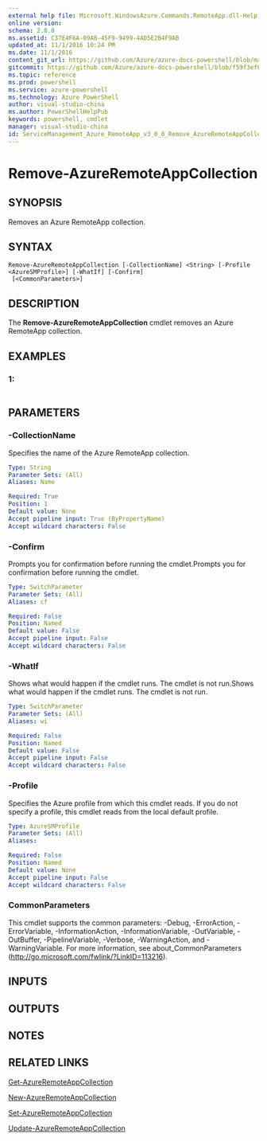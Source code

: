 ```yaml
---
external help file: Microsoft.WindowsAzure.Commands.RemoteApp.dll-Help.xml
online version: 
schema: 2.0.0
ms.assetid: C37E4F6A-09A8-45F9-9499-4AD5E2B4F9AB
updated_at: 11/1/2016 10:24 PM
ms.date: 11/1/2016
content_git_url: https://github.com/Azure/azure-docs-powershell/blob/master/azureps-cmdlets-docs/ServiceManagement/Azure.RemoteApp/v3.0.0/Remove-AzureRemoteAppCollection.md
gitcommit: https://github.com/Azure/azure-docs-powershell/blob/f59f3ef60bc592383812213e69fd77ba950759ed/azureps-cmdlets-docs/ServiceManagement/Azure.RemoteApp/v3.0.0/Remove-AzureRemoteAppCollection.md
ms.topic: reference
ms.prod: powershell
ms.service: azure-powershell
ms.technology: Azure PowerShell
author: visual-studio-china
ms.author: PowerShellHelpPub
keywords: powershell, cmdlet
manager: visual-studio-china
id: ServiceManagement_Azure_RemoteApp_v3_0_0_Remove_AzureRemoteAppCollection_md
---
```


# Remove-AzureRemoteAppCollection

## SYNOPSIS
Removes an Azure RemoteApp collection.

## SYNTAX

```
Remove-AzureRemoteAppCollection [-CollectionName] <String> [-Profile <AzureSMProfile>] [-WhatIf] [-Confirm]
 [<CommonParameters>]
```

## DESCRIPTION
The **Remove-AzureRemoteAppCollection** cmdlet removes an Azure RemoteApp collection.

## EXAMPLES

### 1:
```

```

## PARAMETERS

### -CollectionName
Specifies the name of the Azure RemoteApp collection.

```yaml
Type: String
Parameter Sets: (All)
Aliases: Name

Required: True
Position: 1
Default value: None
Accept pipeline input: True (ByPropertyName)
Accept wildcard characters: False
```

### -Confirm
Prompts you for confirmation before running the cmdlet.Prompts you for confirmation before running the cmdlet.

```yaml
Type: SwitchParameter
Parameter Sets: (All)
Aliases: cf

Required: False
Position: Named
Default value: False
Accept pipeline input: False
Accept wildcard characters: False
```

### -WhatIf
Shows what would happen if the cmdlet runs.
The cmdlet is not run.Shows what would happen if the cmdlet runs.
The cmdlet is not run.

```yaml
Type: SwitchParameter
Parameter Sets: (All)
Aliases: wi

Required: False
Position: Named
Default value: False
Accept pipeline input: False
Accept wildcard characters: False
```

### -Profile
Specifies the Azure profile from which this cmdlet reads.
If you do not specify a profile, this cmdlet reads from the local default profile.

```yaml
Type: AzureSMProfile
Parameter Sets: (All)
Aliases: 

Required: False
Position: Named
Default value: None
Accept pipeline input: False
Accept wildcard characters: False
```

### CommonParameters
This cmdlet supports the common parameters: -Debug, -ErrorAction, -ErrorVariable, -InformationAction, -InformationVariable, -OutVariable, -OutBuffer, -PipelineVariable, -Verbose, -WarningAction, and -WarningVariable. For more information, see about_CommonParameters (http://go.microsoft.com/fwlink/?LinkID=113216).

## INPUTS

## OUTPUTS

## NOTES

## RELATED LINKS

[Get-AzureRemoteAppCollection](xref:ServiceManagement/Azure.RemoteApp/v3.0.0/Get-AzureRemoteAppCollection.md)

[New-AzureRemoteAppCollection](xref:ServiceManagement/Azure.RemoteApp/v3.0.0/New-AzureRemoteAppCollection.md)

[Set-AzureRemoteAppCollection](xref:ServiceManagement/Azure.RemoteApp/v3.0.0/Set-AzureRemoteAppCollection.md)

[Update-AzureRemoteAppCollection](xref:ServiceManagement/Azure.RemoteApp/v3.0.0/Update-AzureRemoteAppCollection.md)


